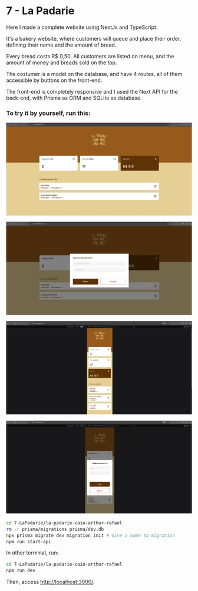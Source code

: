 # 7 - La Padarie

Here I made a complete website using NextJs and TypeScript.

It's a bakery website, where customers will queue and place their order, defining their name and the amount of bread.

Every bread costs R$ 0,50. All customers are listed on menu, and the amount of money and breads sold on the top. 

The costumer is a model on the database, and have 4 routes, all of them accessible by buttons on the front-end.

The front-end is completely responsive and I used the Next API for the back-end, with Prisma as ORM and SQLite as database.

### To try it by yourself, run this:

![Untitled](assets-readme/Untitled.png)

![Untitled](assets-readme/Untitled%201.png)

![Untitled](assets-readme/Untitled%202.png)

![Untitled](assets-readme/Untitled%203.png)

```bash
cd 7-LaPadarie/la-padarie-caio-arthur-rafael
rm -r prisma/migrations prisma/dev.db
npx prisma migrate dev migration init # Give a name to migration
npm run start-api
```

In other terminal, run:

```bash
cd 7-LaPadarie/la-padarie-caio-arthur-rafael
npm run dev
```

Then, access [http://localhost:3000/](http://localhost:3000/).

